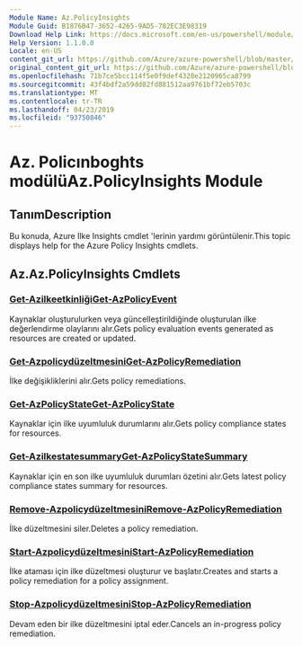 ```yaml
---
Module Name: Az.PolicyInsights
Module Guid: B1876B47-3652-4265-9AD5-782EC3E98319
Download Help Link: https://docs.microsoft.com/en-us/powershell/module/az.policyinsights
Help Version: 1.1.0.0
Locale: en-US
content_git_url: https://github.com/Azure/azure-powershell/blob/master/src/PolicyInsights/PolicyInsights/help/Az.PolicyInsights.md
original_content_git_url: https://github.com/Azure/azure-powershell/blob/master/src/PolicyInsights/PolicyInsights/help/Az.PolicyInsights.md
ms.openlocfilehash: 71b7ce5bcc114f5e0f9def4328e2120965ca8799
ms.sourcegitcommit: 43f4bdf2a59dd82fd881512aa9761bf72eb5703c
ms.translationtype: MT
ms.contentlocale: tr-TR
ms.lasthandoff: 04/23/2019
ms.locfileid: "93750846"
---
```

# <span data-ttu-id="1b70b-101">Az. Policınboghts modülü</span><span class="sxs-lookup"><span data-stu-id="1b70b-101">Az.PolicyInsights Module</span></span>
## <span data-ttu-id="1b70b-102">Tanım</span><span class="sxs-lookup"><span data-stu-id="1b70b-102">Description</span></span>
<span data-ttu-id="1b70b-103">Bu konuda, Azure Ilke Insights cmdlet 'lerinin yardımı görüntülenir.</span><span class="sxs-lookup"><span data-stu-id="1b70b-103">This topic displays help for the Azure Policy Insights cmdlets.</span></span>

## <span data-ttu-id="1b70b-104">Az.</span><span class="sxs-lookup"><span data-stu-id="1b70b-104">Az.PolicyInsights Cmdlets</span></span>
### [<span data-ttu-id="1b70b-105">Get-Azilkeetkinliği</span><span class="sxs-lookup"><span data-stu-id="1b70b-105">Get-AzPolicyEvent</span></span>](Get-AzPolicyEvent.md)
<span data-ttu-id="1b70b-106">Kaynaklar oluşturulurken veya güncelleştirildiğinde oluşturulan ilke değerlendirme olaylarını alır.</span><span class="sxs-lookup"><span data-stu-id="1b70b-106">Gets policy evaluation events generated as resources are created or updated.</span></span>

### [<span data-ttu-id="1b70b-107">Get-Azpolicydüzeltmesini</span><span class="sxs-lookup"><span data-stu-id="1b70b-107">Get-AzPolicyRemediation</span></span>](Get-AzPolicyRemediation.md)
<span data-ttu-id="1b70b-108">İlke değişikliklerini alır.</span><span class="sxs-lookup"><span data-stu-id="1b70b-108">Gets policy remediations.</span></span>

### [<span data-ttu-id="1b70b-109">Get-AzPolicyState</span><span class="sxs-lookup"><span data-stu-id="1b70b-109">Get-AzPolicyState</span></span>](Get-AzPolicyState.md)
<span data-ttu-id="1b70b-110">Kaynaklar için ilke uyumluluk durumlarını alır.</span><span class="sxs-lookup"><span data-stu-id="1b70b-110">Gets policy compliance states for resources.</span></span>

### [<span data-ttu-id="1b70b-111">Get-Azilkestatesummary</span><span class="sxs-lookup"><span data-stu-id="1b70b-111">Get-AzPolicyStateSummary</span></span>](Get-AzPolicyStateSummary.md)
<span data-ttu-id="1b70b-112">Kaynaklar için en son ilke uyumluluk durumları özetini alır.</span><span class="sxs-lookup"><span data-stu-id="1b70b-112">Gets latest policy compliance states summary for resources.</span></span>

### [<span data-ttu-id="1b70b-113">Remove-Azpolicydüzeltmesini</span><span class="sxs-lookup"><span data-stu-id="1b70b-113">Remove-AzPolicyRemediation</span></span>](Remove-AzPolicyRemediation.md)
<span data-ttu-id="1b70b-114">İlke düzeltmesini siler.</span><span class="sxs-lookup"><span data-stu-id="1b70b-114">Deletes a policy remediation.</span></span>

### [<span data-ttu-id="1b70b-115">Start-Azpolicydüzeltmesini</span><span class="sxs-lookup"><span data-stu-id="1b70b-115">Start-AzPolicyRemediation</span></span>](Start-AzPolicyRemediation.md)
<span data-ttu-id="1b70b-116">İlke ataması için ilke düzeltmesi oluşturur ve başlatır.</span><span class="sxs-lookup"><span data-stu-id="1b70b-116">Creates and starts a policy remediation for a policy assignment.</span></span>

### [<span data-ttu-id="1b70b-117">Stop-Azpolicydüzeltmesini</span><span class="sxs-lookup"><span data-stu-id="1b70b-117">Stop-AzPolicyRemediation</span></span>](Stop-AzPolicyRemediation.md)
<span data-ttu-id="1b70b-118">Devam eden bir ilke düzeltmesini iptal eder.</span><span class="sxs-lookup"><span data-stu-id="1b70b-118">Cancels an in-progress policy remediation.</span></span>

